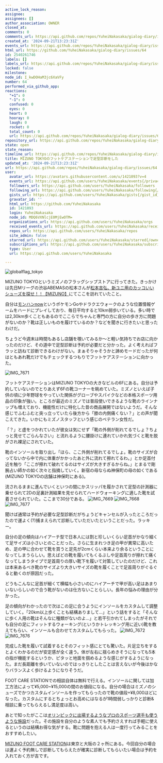 ```yaml
---
active_lock_reason: 
assignee: 
assignees: []
author_association: OWNER
closed_at: 
comments: 0
comments_url: https://api.github.com/repos/YuheiNakasaka/gialog-diary/issues/64/comments
created_at: '2024-09-21T13:23:31Z'
events_url: https://api.github.com/repos/YuheiNakasaka/gialog-diary/issues/64/events
html_url: https://github.com/YuheiNakasaka/gialog-diary/issues/64
id: 2540261746
labels: []
labels_url: https://api.github.com/repos/YuheiNakasaka/gialog-diary/issues/64/labels{/name}
locked: false
milestone: 
node_id: I_kwDOHaM3jc6XaVFy
number: 64
performed_via_github_app: 
reactions:
  "+1": 0
  "-1": 0
  confused: 0
  eyes: 0
  heart: 0
  hooray: 0
  laugh: 0
  rocket: 0
  total_count: 0
  url: https://api.github.com/repos/YuheiNakasaka/gialog-diary/issues/64/reactions
repository_url: https://api.github.com/repos/YuheiNakasaka/gialog-diary
state: open
state_reason: 
timeline_url: https://api.github.com/repos/YuheiNakasaka/gialog-diary/issues/64/timeline
title: MIZUNO TOKYOのフットケアステーションで足型診断をした
updated_at: '2024-09-21T13:23:31Z'
url: https://api.github.com/repos/YuheiNakasaka/gialog-diary/issues/64
user:
  avatar_url: https://avatars.githubusercontent.com/u/1421093?v=4
  events_url: https://api.github.com/users/YuheiNakasaka/events{/privacy}
  followers_url: https://api.github.com/users/YuheiNakasaka/followers
  following_url: https://api.github.com/users/YuheiNakasaka/following{/other_user}
  gists_url: https://api.github.com/users/YuheiNakasaka/gists{/gist_id}
  gravatar_id: ''
  html_url: https://github.com/YuheiNakasaka
  id: 1421093
  login: YuheiNakasaka
  node_id: MDQ6VXNlcjE0MjEwOTM=
  organizations_url: https://api.github.com/users/YuheiNakasaka/orgs
  received_events_url: https://api.github.com/users/YuheiNakasaka/received_events
  repos_url: https://api.github.com/users/YuheiNakasaka/repos
  site_admin: false
  starred_url: https://api.github.com/users/YuheiNakasaka/starred{/owner}{/repo}
  subscriptions_url: https://api.github.com/users/YuheiNakasaka/subscriptions
  type: User
  url: https://api.github.com/users/YuheiNakasaka

---
```

![globalflag_tokyo](https://github.com/user-attachments/assets/5fda59c0-7ae5-4915-9679-27dfeec982f0)


MIZUNO TOKYOというミズノのフラッグシップストアに行ってきた。きっかけは先日Mリーグの渋谷ABEMASの松本さんが[松本吉弘、新ユニ用のカッコいいシューズを探せ！！【MIZUNO】](https://www.youtube.com/watch?v=htKoo31fXKI)にてここを訪れていたこと。

自分は[モンハンnow](https://monsterhunternow.com/ja)というポケモンGoやドラクエウォークのような位置情報ゲームをハードにプレイしており、毎日平均すると10km弱歩いている。多い時では2,30km歩くこともあるのでここらでちゃんと専門の方に自分の歩き方に問題がないのか？靴は正しいものを履けているのか？などを聞きに行きたいと思ったわけだ。

ちょうど今週末は時間もあるし店舗を覗いてみるか〜と軽い気持ちでお店に向かったのだけど、その道中で足型診断は予約が必要だと分かった。よく考えればフラッと訪ねて診断できるわけがない。まぁそりゃそうかと諦めモードだったが何はともあれ靴だけでもチェックするつもりでフットケアステーションに向かった。

![IMG_7671](https://github.com/user-attachments/assets/584fab92-450c-4da6-8b7d-43139817336d)

フットケアステーションはMIZUNO TOKYOの大きなビルの6Fにある。自分は予約していないのでとりあえず6Fの靴コーナーを眺めていた。ミズノといえば子供の頃に少年野球をやっていた関係がグローブやスパイクなどの本格スポーツ用品の印象が強い。ところが最近のミズノでは普段使いできるような靴のラインナップも増えており、機能性だけに特化した昔の商品展開ではないようだ。そんな感じでふむふむと突っ立っていたら後方から「膝の内側痛くない？」との声が聞こえてきた。いかにもミズノスタッフという感じのベテラン女性だ。

「？」と虚をつかれていたが彼女は気にせず「靴の外側が削れてるでしょ？ちょっと見せてごらんなさい」と流れるように腰掛けに連れていかれ気づくと靴を脱がされ裸足にされていた。

靴のインソールを取り出し「ほら、ここ外側が削れてるでしょ。靴のサイズが合ってないから中で内に体重がかかったあと外に流れて擦れてるわ。」とか足首付近を触り「ここが擦れて破れてるのはサイズが大きすぎるからね。」とまるで剛腕占い師かの如く次々と指摘していく。新宿の母ならぬ神保町の母の如くである(MIZUNO TOKYOの店舗は神保町にある)。

流されるままに進んでいくといつの間にかスリッパを履かされて足型の計測器に乗せられて2Dの足裏計測結果を見せられてハードウォーキングに適した靴を試着させられていた。ここまで30分である。
![IMG_7669](https://github.com/user-attachments/assets/8d209841-4bce-4270-b425-880d3e19c617)
![IMG_7668](https://github.com/user-attachments/assets/e57d281a-8480-4605-87fe-118ffc0b24c4)
![IMG_7677](https://github.com/user-attachments/assets/99f136c3-1404-4988-a6fe-4776f2690fff)

聞けば通常は予約が必要な足型診断だがちょうどキャンセルが入ったところだったので運よく(?)捕まえられて診断していただいたということだった。ラッキー。

自分の足の傾向はハイアーチ型で日本人には割と珍しいくらい足首がかなり細くて足サイズは小さいとのことだった。さらに生まれつき足の甲が異常に高いため、足の甲に合わせて靴を買うと足先が2cmくらい本来より余るということになってしまうらしい。思えばどの靴を履いてもくるぶしや足首周りが擦れて痛くなってしまうタイプで足首周りの厚い靴下を履いて対策していたのだけど、これは本来あるべき靴のサイズより大きいサイズの靴を履くことで足首周りがぐるぐると動くのが原因だった。

どうもこんなに足首が細くて横幅も小さいのにハイアーチで甲が高い足はあまりいないらしいので合う靴がないのは仕方ないことらしい。長年の悩みの理由が分かった。

足の傾向がわかったので次はこの足に合うようにインソールをカスタムして調整していく。「20km以上歩くことも結構ありまして...」という話をすると「そんなに歩く人用の靴はそんなに種類がないのよ...」と若干引かれてしまったがそれでも自分の足にフィットするウォーキング(というかトレッキング用に近い)靴を教えてもらい、インソールも合わせてカスタムしてもらった。
![IMG_7672](https://github.com/user-attachments/assets/f4158d12-4fda-4148-8c9e-83a94e1d7bdc)
![IMG_7676](https://github.com/user-attachments/assets/9618a95d-fa2a-4419-a14a-d04678b1548f)

完成した靴を履いて試着するとそのフィット感にとても驚いた。片足立ちをするとよくわかるのだが安定感が全く違う。体が左右に揺らめきそうになっても5本の指が機能するというか、ピタッと地面を掴めるような感じがするようになった。まだ長距離を歩いていないのではっきりとしたことは言えないが今後はかなりバランスよく歩けるようになりそうだ。

FOOT CARE STATIONでの相談自体は無料で行える。インソールに関しては加工方法によって¥5,000~¥15,000の間のお値段になる。自分の場合はミズノのシューズでかつカスタムインソールを作ってもらったので靴の値段+¥8,000ほどになった。カスタムにするとちょっとお高めにはなるが1時間弱しっかりと診断&相談に乗ってもらえるし満足度は高い。

あとで知ったがここは[オリンピックに出場するようなプロのスポーツ選手も使うような施設](https://x.com/MIZUNO_T_TENNIS/status/1627617089497464832)だった。その施設を自分のような素人でも予約さえすれば手軽に使えるというのは結構お得な気がする。靴に問題を抱える人は一度行ってみることをおすすめしたい。

[MIZUNO FOOT CARE STATION](https://jpn.mizuno.com/shop/footcare_station)は東京と大阪の２ヶ所にある。今回自分の場合は運よく予約無しで診断してもらえたが確実に診断してもらいたい場合は予約を入れておく方が吉です。